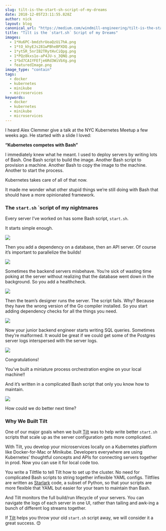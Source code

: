 ```yaml
---
slug: tilt-is-the-start-sh-script-of-my-dreams
date: 2018-12-05T23:11:55.828Z
author: nick
layout: blog
canonical_url: "https://medium.com/windmill-engineering/tilt-is-the-start-sh-script-of-my-dreams-e48478f599fd"
title: "Tilt is the `start.sh` Script of my Dreams"
images:
  - 1*Hu6PC-bmdzhrUoaQzUi7hA.png
  - 1*tO_khyEJs281wPBheBPXDQ.png
  - 1*ytSR_5nrIB2TRytHvCiQpg.png
  - 1*PQz8kxs1o-aP4JU-s_3QNQ.png
  - 1*bd7CA1YFEfje6Rd3WiVbXg.png
  - featuredImage.png
image_type: "contain"
tags:
  - docker
  - kubernetes
  - minikube
  - microservices
keywords:
  - docker
  - kubernetes
  - minikube
  - microservices
---
```

  
I heard Alex Clemmer give a talk at the NYC Kubernetes Meetup a few weeks ago. He started with a slide I loved:

**“Kubernetes competes with Bash”**

I immediately knew what he meant. I used to deploy servers by writing lots of Bash. One Bash script to build the image. Another Bash script to provision a machine. Another Bash to copy the image to the machine. Another to start the process.

Kubernetes takes care of all of that now.

It made me wonder what other stupid things we’re still doing with Bash that should have a more opinionated framework.

### The `start.sh` `script of my nightmares

Every server I’ve worked on has some Bash script, `start.sh`.

It starts simple enough.

![](/assets/images/tilt-is-the-start-sh-script-of-my-dreams/1*Hu6PC-bmdzhrUoaQzUi7hA.png)

Then you add a dependency on a database, then an API server. Of course it’s important to parallelize the builds!

![](/assets/images/tilt-is-the-start-sh-script-of-my-dreams/1*tO_khyEJs281wPBheBPXDQ.png)

Sometimes the backend servers misbehave. You’re sick of wasting time poking at the server without realizing that the database went down in the background. So you add a healthcheck.

![](/assets/images/tilt-is-the-start-sh-script-of-my-dreams/1*ytSR_5nrIB2TRytHvCiQpg.png)

Then the team’s designer runs the server. The script fails. Why? Because they have the wrong version of the Go compiler installed. So you start adding dependency checks for all the things you need.

![](/assets/images/tilt-is-the-start-sh-script-of-my-dreams/1*PQz8kxs1o-aP4JU-s_3QNQ.png)

Now your junior backend engineer starts writing SQL queries. Sometimes they’re malformed. It would be great if we could get some of the Postgres server logs interspersed with the server logs.

![](/assets/images/tilt-is-the-start-sh-script-of-my-dreams/1*bd7CA1YFEfje6Rd3WiVbXg.png)

Congratulations!

You’ve built a miniature process orchestration engine on your local machine!!

And it’s written in a complicated Bash script that only you know how to maintain.

![](/assets/images/tilt-is-the-start-sh-script-of-my-dreams/1*eZeg5hDlvrCIm-Nxg-fItQ.png)

How could we do better next time?

### Why We Built Tilt

One of our major goals when we built [Tilt](https://tilt.build/) was to help write better `start.sh` scripts that scale up as the server configuration gets more complicated.

With Tilt, you develop your microservices locally on a Kubernetes platform like Docker-for-Mac or Minikube. Developers everywhere are using Kubernetes’ thoughtful concepts and APIs for connecting servers together in prod. Now you can use it for local code too.

You write a Tiltfile to tell Tilt how to set up the cluster. No need for complicated Bash scripts to string together inflexible YAML configs. Tiltfiles are written as [Starlark](https://docs.bazel.build/versions/master/skylark/language.html) code, a subset of Python, so that your scripts are more flexible that YAML but easier for your team to maintain than Bash.

And Tilt monitors the full build/run lifecycle of your servers. You can navigate the logs of each server in one UI, rather than tailing and awk-ing a bunch of different log streams together.

If [Tilt](https://tilt.build/) helps you throw your old `start.sh` script away, we will consider it a great success. 😊
